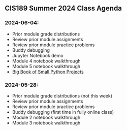 
## CIS189 Summer 2024 Class Agenda


### 2024-06-04:

- Prior module grade distributions
- Review prior module assignments
- Review prior module practice problems
- Buddy debugging
- Jupyter Notebook demo
- Module 4 notebook walkthrough
- Module 5 notebook walkthrough
- [Big Book of Small Python Projects](https://inventwithpython.com/bigbookpython/)


### 2024-05-28:

- Prior module grade distributions (not this week)
- Review prior module assignments
- Review prior module practice problems
- Buddy debugging (first time in fully online class)
- Module 2 notebook walkthrough
- Module 3 notebook walkthrough




